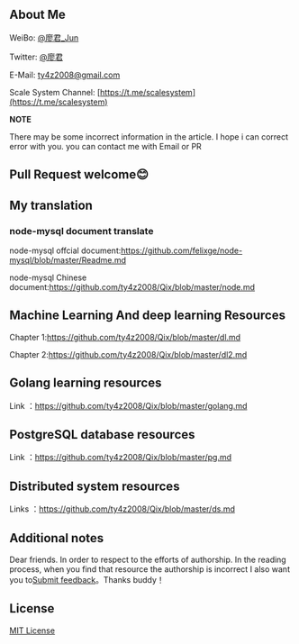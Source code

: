 

## About Me

WeiBo: [@廖君_Jun](http://weibo.com/ty4z2008)

Twitter: [@廖君](https://twitter.com/ty4z2008)

E-Mail: ty4z2008@gmail.com

Scale System Channel: [https://t.me/scalesystem](https://t.me/scalesystem)

**NOTE** 

There may be some incorrect information in the article. I hope i can correct error with you.  you can contact me with Email or PR

## Pull Request welcome:blush:

## My translation

### node-mysql document translate

node-mysql offcial document:https://github.com/felixge/node-mysql/blob/master/Readme.md

node-mysql Chinese document:https://github.com/ty4z2008/Qix/blob/master/node.md

## Machine Learning And deep learning Resources

Chapter 1:https://github.com/ty4z2008/Qix/blob/master/dl.md

Chapter 2:https://github.com/ty4z2008/Qix/blob/master/dl2.md

## Golang learning resources

Link ：https://github.com/ty4z2008/Qix/blob/master/golang.md


## PostgreSQL database resources

Link  ：https://github.com/ty4z2008/Qix/blob/master/pg.md

## Distributed system resources

Links ：https://github.com/ty4z2008/Qix/blob/master/ds.md

## Additional notes

Dear friends. In order to respect to  the efforts   of authorship. In the reading process, when you find that resource the authorship is incorrect I also want you to[Submit feedback](https://github.com/ty4z2008/Qix/issues)。Thanks buddy！

## License

[MIT License](https://github.com/ty4z2008/Qix/blob/master/License.md)
